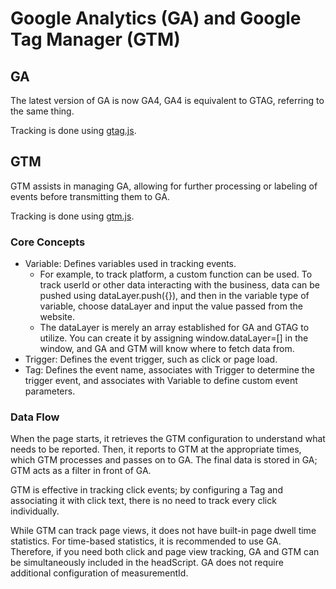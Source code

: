 <!--
 * @Author: Hong.Zhang
 * @Date: 2024-06-04 09:52:00
 * @Description: 
-->
# Google Analytics (GA) and Google Tag Manager (GTM)

## GA

The latest version of GA is now GA4, GA4 is equivalent to GTAG, referring to the same thing.

Tracking is done using [gtag.js](https://www.googletagmanager.com/gtag/js).

## GTM

GTM assists in managing GA, allowing for further processing or labeling of events before transmitting them to GA.

Tracking is done using [gtm.js](https://www.googletagmanager.com/gtm.js).

### Core Concepts

- Variable: Defines variables used in tracking events.
  - For example, to track platform, a custom function can be used. To track userId or other data interacting with the business, data can be pushed using dataLayer.push({}), and then in the variable type of variable, choose dataLayer and input the value passed from the website.
  - The dataLayer is merely an array established for GA and GTAG to utilize. You can create it by assigning window.dataLayer=[] in the window, and GA and GTM will know where to fetch data from.
- Trigger: Defines the event trigger, such as click or page load.
- Tag: Defines the event name, associates with Trigger to determine the trigger event, and associates with Variable to define custom event parameters.

### Data Flow

When the page starts, it retrieves the GTM configuration to understand what needs to be reported. Then, it reports to GTM at the appropriate times, which GTM processes and passes on to GA. The final data is stored in GA; GTM acts as a filter in front of GA.

GTM is effective in tracking click events; by configuring a Tag and associating it with click text, there is no need to track every click individually.

While GTM can track page views, it does not have built-in page dwell time statistics. For time-based statistics, it is recommended to use GA. Therefore, if you need both click and page view tracking, GA and GTM can be simultaneously included in the headScript. GA does not require additional configuration of measurementId.